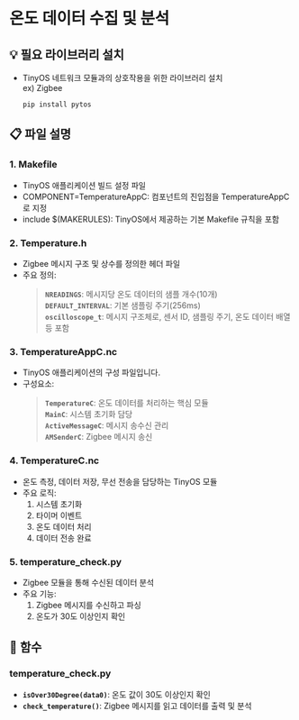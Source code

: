 # 온도 데이터 수집 및 분석

## 💡 필요 라이브러리 설치

- TinyOS 네트워크 모듈과의 상호작용을 위한 라이브러리 설치    
ex) Zigbee

  ```
  pip install pytos
  ```

## 📋 파일 설명

### 1. Makefile
- TinyOS 애플리케이션 빌드 설정 파일
- COMPONENT=TemperatureAppC: 컴포넌트의 진입점을 TemperatureAppC로 지정
- include $(MAKERULES): TinyOS에서 제공하는 기본 Makefile 규칙을 포함

### 2. Temperature.h
- Zigbee 메시지 구조 및 상수를 정의한 헤더 파일
- 주요 정의:
   > **`NREADINGS`**: 메시지당 온도 데이터의 샘플 개수(10개) <br>
  **`DEFAULT_INTERVAL`**: 기본 샘플링 주기(256ms) <br>
  **`oscilloscope_t`**: 메시지 구조체로, 센서 ID, 샘플링 주기, 온도 데이터 배열 등 포함

### 3. TemperatureAppC.nc
- TinyOS 애플리케이션의 구성 파일입니다.
- 구성요소:
  > **`TemperatureC`**: 온도 데이터를 처리하는 핵심 모듈<br>
  **`MainC`**: 시스템 초기화 담당<br>
  **`ActiveMessageC`**: 메시지 송수신 관리<br>
  **`AMSenderC`**: Zigbee 메시지 송신

### 4. TemperatureC.nc
- 온도 측정, 데이터 저장, 무선 전송을 담당하는 TinyOS 모듈
- 주요 로직:
  1. 시스템 초기화
  2. 타이머 이벤트
  3. 온도 데이터 처리
  4. 데이터 전송 완료

### 5. temperature_check.py
- Zigbee 모듈을 통해 수신된 데이터 분석
- 주요 기능:
    1. Zigbee 메시지를 수신하고 파싱
    2. 온도가 30도 이상인지 확인


## 🔗 함수

### temperature_check.py
- **`isOver30Degree(data0)`**: 온도 값이 30도 이상인지 확인
- **`check_temperature()`**: Zigbee 메시지를 읽고 데이터를 출력 및 분석

